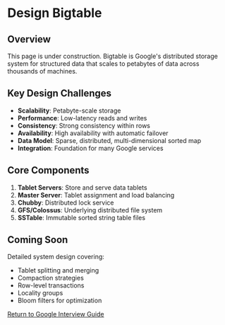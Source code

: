 # Design Bigtable

## Overview

This page is under construction. Bigtable is Google's distributed storage system for structured data that scales to petabytes of data across thousands of machines.

## Key Design Challenges

- **Scalability**: Petabyte-scale storage
- **Performance**: Low-latency reads and writes
- **Consistency**: Strong consistency within rows
- **Availability**: High availability with automatic failover
- **Data Model**: Sparse, distributed, multi-dimensional sorted map
- **Integration**: Foundation for many Google services

## Core Components

1. **Tablet Servers**: Store and serve data tablets
2. **Master Server**: Tablet assignment and load balancing
3. **Chubby**: Distributed lock service
4. **GFS/Colossus**: Underlying distributed file system
5. **SSTable**: Immutable sorted string table files

## Coming Soon

Detailed system design covering:
- Tablet splitting and merging
- Compaction strategies
- Row-level transactions
- Locality groups
- Bloom filters for optimization

[Return to Google Interview Guide](./index.md)